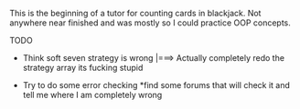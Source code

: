 This is the beginning of a tutor for counting cards in blackjack. Not anywhere near finished and was mostly so I could practice OOP concepts.

TODO
* Think soft seven strategy is wrong
	|===> Actually completely redo the strategy array its fucking stupid


* Try to do some error checking 
*find some forums that will check it and tell me where I am completely wrong

